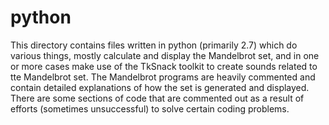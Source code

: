 # python
This directory contains files written in python (primarily 2.7) which do various things, mostly calculate and display the 
Mandelbrot set, and in one or more cases make use of the TkSnack toolkit to create sounds related to tte Mandelbrot set. The 
Mandelbrot programs are heavily commented and contain detailed explanations of how the set is generated and displayed. There 
are some sections of code that are commented out as a result of efforts (sometimes unsuccessful) to solve certain coding
problems. 
